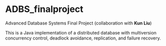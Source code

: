 # ADBS_finalproject
Advanced Database Systems Final Project (collaboration with **Kun Liu**)


This is a Java implementation of a distributed database with multiversion concurrency control, deadlock avoidance, replication, and failure recovery.
